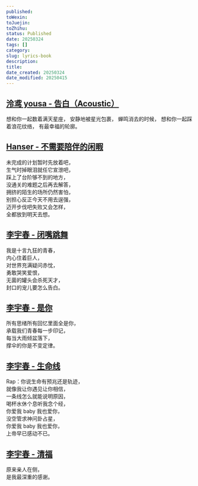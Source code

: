 ```yaml
---
published: 
toWexin: 
toJuejin: 
toZhihu: 
status: Published
date: 20250324
tags: []
category:
slug: lyrics-book
description: 
title:
date_created: 20250324
date_modified: 20250415
---
```


## [泠鸢 yousa - 告白（Acoustic）](<http://163cn.tv/C8BVOHC>)

想和你一起数着满天星座，
安静地被星光包裹，
蝉鸣消去的时候，
想和你一起踩着浪花纹络，
有最幸福的轮廓。

## [Hanser - 不需要陪伴的闲暇](<http://163cn.tv/C8orORP>)  

未完成的计划暂时先放着吧，  
生气时掉眼泪就任它宣泄吧，  
踩上了台阶够不到的地方，  
没通关的难题之后再去解答，  
拥挤的陌生的场所仍然害怕，  
别担心反正今天不用去逞强，  
迈开步伐吧失败又会怎样，  
全都放到明天去想。

## [李宇春 - 闭嘴跳舞](<http://163cn.tv/C8opXKV>)  

我是十言九狂的青春，  
内心住着巨人，  
对世界充满疑问赤忱，  
勇敢哭笑爱恨，  
无菌的罐头会杀死天才，  
封口的宠儿要怎么告白。

## [李宇春 - 是你](<http://163cn.tv/C8oEe31>)  

所有思绪所有回忆里面全是你，  
承载我们青春每一步印记，  
每当大雨倾盆落下，  
撑伞的你是不变定律。

## [李宇春 - 生命线](<http://163cn.tv/C8on4gI>)  

Rap：你说生命有预兆还是轨迹，  
就像我让你遇见让你相信，  
一条线怎么就能说明原因，  
喝杯水休个息听我念个经，  
你爱我 baby 我也爱你，  
没空管求神问卦占星，  
你爱我 baby 我也爱你，  
上帝早已感动不已。

## [李宇春 - 清福](<http://163cn.tv/C8oIB3D>)  

原来亲人在侧，  
是我最深重的感谢。
